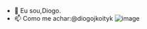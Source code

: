 - 👋 Eu sou,Diogo. 
- 📫 Como me achar:@diogojkoityk
![image](https://media.tenor.com/tIh93kocYy0AAAAd/sonny-sonnytm.gif)




